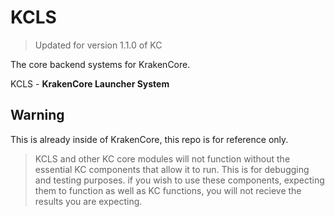 # KCLS
> Updated for version 1.1.0 of KC

The core backend systems for KrakenCore.

KCLS - **KrakenCore Launcher System**

## Warning
This is already inside of KrakenCore, this repo is for reference only.

> KCLS and other KC core modules will not function without the essential KC components that allow it to run. This is for debugging and testing purposes. if you wish to use these components, expecting them to function as well as KC functions, you will not recieve the results you are expecting.
